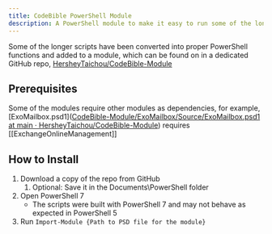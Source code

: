 ```yaml
---
title: CodeBible PowerShell Module
description: A PowerShell module to make it easy to run some of the longer or more complicated scripts.
---
```


Some of the longer scripts have been converted into proper PowerShell functions and added to a module, which can be found on in a dedicated GitHub repo, [HersheyTaichou/CodeBible-Module](https://github.com/HersheyTaichou/CodeBible-Module)

## Prerequisites

Some of the modules require other modules as dependencies, for example, [ExoMailbox.psd1]([CodeBible-Module/ExoMailbox/Source/ExoMailbox.psd1 at main · HersheyTaichou/CodeBible-Module](https://github.com/HersheyTaichou/CodeBible-Module/blob/main/ExoMailbox/Source/ExoMailbox.psd1)) requires [[ExchangeOnlineManagement]]

## How to Install

1. Download a copy of the repo from GitHub
   1. Optional: Save it in the Documents\PowerShell folder
2. Open PowerShell 7
   - The scripts were built with PowerShell 7 and may not behave as expected in PowerShell 5
3. Run `Import-Module {Path to PSD file for the module}`

